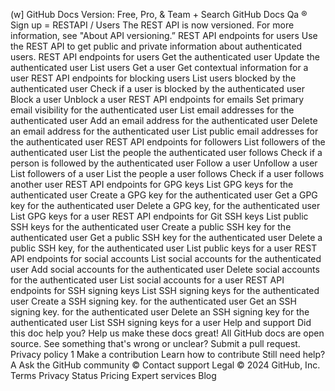 (w] GitHub Docs Version: Free, Pro, & Team + Search GitHub Docs Qa ® Sign up
= RESTAPI / Users
The REST API is now versioned. For more information, see "About API versioning.”
REST API endpoints for users
Use the REST API to get public and private information about
authenticated users.
REST API endpoints for users
Get the authenticated user
Update the authenticated user
List users
Get a user
Get contextual information for a user
REST API endpoints for blocking users
List users blocked by the authenticated user
Check if a user is blocked by the authenticated user
Block a user
Unblock a user
REST API endpoints for emails
Set primary email visibility for the authenticated user
List email addresses for the authenticated user
Add an email address for the authenticated user
Delete an email address for the authenticated user
List public email addresses for the authenticated user
REST API endpoints for followers
List followers of the authenticated user
List the people the authenticated user follows
Check if a person is followed by the authenticated user
Follow a user
Unfollow a user
List followers of a user
List the people a user follows
Check if a user follows another user
REST API endpoints for GPG keys
List GPG keys for the authenticated user
Create a GPG key for the authenticated user
Get a GPG key for the authenticated user
Delete a GPG key, for the authenticated user
List GPG keys for a user
REST API endpoints for Git SSH keys
List public SSH keys for the authenticated user
Create a public SSH key for the authenticated user
Get a public SSH key for the authenticated user
Delete a public SSH key, for the authenticated user
List public keys for a user
REST API endpoints for social accounts
List social accounts for the authenticated user
Add social accounts for the authenticated user
Delete social accounts for the authenticated user
List social accounts for a user
REST API endpoints for SSH signing keys
List SSH signing keys for the authenticated user
Create a SSH signing key. for the authenticated user
Get an SSH signing key. for the authenticated user
Delete an SSH signing key for the authenticated user
List SSH signing keys for a user
Help and support
Did this doc help you? Help us make these docs great!
All GitHub docs are open source. See something
that's wrong or unclear? Submit a pull request.
Privacy policy
1 Make a contribution
Learn how to contribute
Still need help?
A Ask the GitHub community
© Contact support
Legal
© 2024 GitHub, Inc. Terms Privacy Status Pricing Expert services Blog

